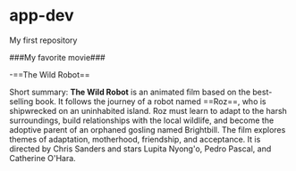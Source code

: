 # app-dev
My first repository

###My favorite movie###

 -==The Wild Robot==

Short summary:
**The Wild Robot** is an animated film based on the best-selling book. It follows the journey of a robot named ==Roz==, who is shipwrecked on an uninhabited island. Roz must learn to adapt to the harsh surroundings, build relationships with the local wildlife, and become the adoptive parent of an orphaned gosling named Brightbill. The film explores themes of adaptation, motherhood, friendship, and acceptance. It is directed by Chris Sanders and stars Lupita Nyong'o, Pedro Pascal, and Catherine O'Hara.


